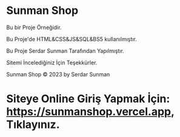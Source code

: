 # Sunman Shop
Bu bir Proje Örneğidir.

Bu Proje'de HTML&CSS&JS&SQL&BS5 kullanılmıştır.

Bu Proje Serdar Sunman Tarafından Yapılmıştır.

Sitemi İncelediğiniz İçin Teşekkürler.

Sunman Shop © 2023 by Serdar Sunman
# Siteye Online Giriş Yapmak İçin: https://sunmanshop.vercel.app, Tıklayınız.





